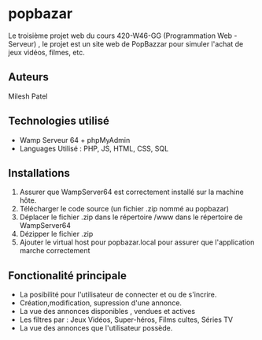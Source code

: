 # popbazar
Le troisième projet web du cours 420-W46-GG (Programmation Web - Serveur) , le projet est un site web de PopBazzar pour simuler l'achat de jeux vidéos, filmes, etc. 

## Auteurs
Milesh Patel


## Technologies utilisé

- Wamp Serveur 64 + phpMyAdmin
- Languages Utilisé : PHP, JS, HTML, CSS, SQL


## Installations

1. Assurer que WampServer64 est correctement installé sur la machine hôte.
2. Télécharger le code source (un fichier .zip nommé au popbazar)
3. Déplacer le fichier .zip dans le répertoire /www dans le répertoire de WampServer64
4. Dézipper le fichier .zip
5. Ajouter le virtual host pour popbazar.local pour assurer que l'application marche correctement

## Fonctionalité principale

- La posibilité pour l'utilisateur de connecter et ou de s'incrire.
- Création,modification, supression d'une annonce.
- La vue des annonces disponibles , vendues et actives
- Les filtres par : Jeux Vidéos, Super-héros, Films cultes, Séries TV
- La vue des annonces que l'utilisateur possède.